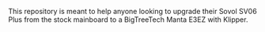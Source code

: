This repository is meant to help anyone looking to upgrade their Sovol SV06 Plus from the stock mainboard to a BigTreeTech Manta E3EZ with Klipper.